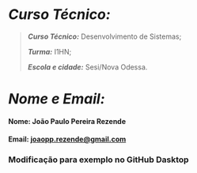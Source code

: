 # *Curso Técnico:*

>***Curso Técnico:*** 
>Desenvolvimento de Sistemas;
>
>***Turma:***
>I1HN;
>
>***Escola e cidade:***
>Sesi/Nova Odessa.

# *Nome e Email:*
#### Nome: João Paulo Pereira Rezende
####  Email: joaopp.rezende@gmail.com

### Modificação para exemplo no GitHub Dasktop
